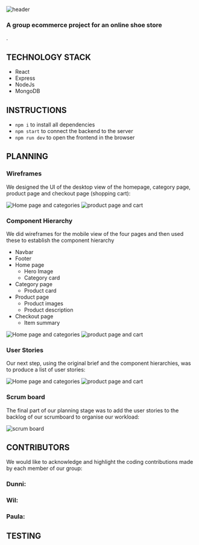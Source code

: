 
![header ](front-end/src/assets/readMe-images/readMeHeader.png)
### A group ecommerce project for an online shoe store
.
## TECHNOLOGY STACK
- React
- Express
- NodeJs
- MongoDB 

## INSTRUCTIONS
- `npm i` to install all dependencies
- `npm start` to connect the backend to the server
- `npm run dev` to open the frontend in the browser
## PLANNING
### Wireframes
We designed the UI of the desktop view of the homepage, category page, product page and checkout page (shopping cart):

![Home page and categories ](front-end/src/assets/readMe-images/wireframes1.png)
![product page and cart ](front-end/src/assets/readMe-images/wireframes2.png)

### Component Hierarchy
We did wireframes for the mobile view of the four pages and then used these to establish the component hierarchy

- Navbar
- Footer
- Home page
  - Hero Image
  - Category card
- Category page
  - Product card
- Product page
  - Product images
  - Product description
- Checkout page
  - Item summary

![Home page and categories ](front-end/src/assets/readMe-images/hierarchy1.png)
![product page and cart ](front-end/src/assets/readMe-images/hierarchy2.png)

### User Stories
Our next step, using the original brief and the component hierarchies, was to produce a list of user stories:

![Home page and categories ](front-end/src/assets/readMe-images/userStories1.png)
![product page and cart ](front-end/src/assets/readMe-images/userStories2.png)

### Scrum board
The final part of our planning stage was to add the user stories to the backlog of our scrumboard to organise our workload:

![scrum board ](front-end/src/assets/readMe-images/scrumboard.png)

## CONTRIBUTORS
We would like to acknowledge and highlight the coding contributions made by each member of our group:
### Dunni:

### Wil:

### Paula:

## TESTING